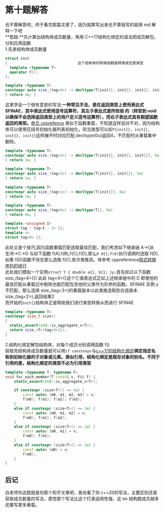 第十题解答 
== 
也不算解答吧，终于看完那篇文章了，因为就算写出来也不算我写的就用 md 解释一下吧  
**思路:**先计算出结构体成员数量，再用 C++17结构化绑定的语法把成员解包，分别应用函数  
1.先拿结构体成员数量
```c++
struct init
{                                这个结构体的转换函数能转换成任意类型
  template <typename T>
  operator T(); 
};  

template <typename T>
constexpr auto size_(tag<4>) -> decltype(T{init{}, init{}, init{}, init{}}, 0u) 
{ return 4u; }  
```
这里学会一个很有意思的写法:**一种常见手法，是在返回类型上使用表达式 SFINAE，其中表达式使用逗号运算符，其左子表达式是所检验 的（转型到 void 以确保不会选择返回类型上的用户定义逗号运算符），而右子表达式具有期望函数返回的类型。**[参见 cpprefence](https://zh.cppreference.com/w/cpp/language/sfinae)
类似于函数重载，不知道这样说对不对，因为结构体可以使用花括号初始化器列表初始化，则当类型可以如`T{init{}, init{}, init{}, init{}`这样展开时对应匹配,decltype(0u)返回4，不匹配时从重载集中删除。
```c++
template <typename T>
constexpr auto size_(tag<3>) -> decltype(T{init{}, init{}, init{}}, 0u)
{ return 3u; }
 
template <typename T>
constexpr auto size_(tag<2>) -> decltype(T{init{}, init{}}, 0u)
{ return 2u; }
 
template <typename T>
constexpr auto size_(tag<1>) -> decltype(T{init{}}, 0u)
{ return 1u; }
 
template <typename T>
constexpr auto size_(tag<0>) -> decltype(T{}, 0u)
{ return 0u; }

template <unsigned I>
struct tag : tag<I - 1> {};   
template <>
struct tag<0> {}; 
```
此处又是个技巧,因为函数重载匹配选取最佳匹配，我们考虑如下继承链 A->(派生)B->C->D 与如下函数 f(A),f(B),f(C),f(D),那么`D d{};f(d)`执行调用时选取 f(D),如果 f(D)函数不存在那么选取 f(C),依次类推具。体参考 cppreference[隐式转换序列的排行](https://zh.cppreference.com/w/cpp/language/overload_resolution)  
此处我们模拟一个实例`struct Y { double a{}, b{}; }y;`首先经过以下函数 size_(tag<4>{})
此处 tag<4>{}这个亡值表达式正如上述继承链中的 D 即使他的最佳匹配从重载记中剔除也能匹配包含他的父类作为形参的函数。SFINAE 实例 y 不匹配，那么选择 size_(tag<3>)的重载版本以此类推选取到合适版本 size_(tag<2>),返回结果2  
而开始的`init{}`结构体正是帮助我们进行类型转换从而进行 SFINAE
```c++ 
template <typename T>
constexpr size_t size() 
{ 
  static_assert(std::is_aggregate_v<T>);
  return size_<T>(tag<4>{});
}
```
2.结构化绑定解包结构体，对每个成员分别调用函数 f()  
获取完结构体成员数量就可以用`if constexpr`与[c++17的结构化绑定](https://zh.cppreference.com/w/cpp/language/structured_binding)**绑定指定名称到初始化器的子对象或元素。类似引用，结构化绑定是既存对象的别名。不同于引用的是，结构化绑定的类型不必为引用类型**
```c++
template <typename T, typename F>
void for_each_member(T const& v, F&& f) {
    static_assert(std::is_aggregate_v<T>);

    if constexpr (size<T>() == 4u) {
        const auto& [m0, m1, m2, m3] = v;
        f(m0); f(m1); f(m2); f(m3);
    }
    else if constexpr (size<T>() == 3u) {
        const auto& [m0, m1, m2] = v;
        f(m0); f(m1); f(m2);
    }
    else if constexpr (size<T>() == 2u) {
        const auto& [m0, m1] = v;
        f(m0); f(m1);
    }
    else if constexpr (size<T>() == 1u) {
        const auto& [m0] = v;
        f(m0);
    }
}
```
后记
--
白老师你这题就是你那个知乎文章吧，我也看了你 c++20的写法，主要区别还是获取成员数量的写法，感觉那个写法比这个打表适用性强，这 tm 结构题成员越多还要写更多重载。